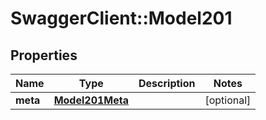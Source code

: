 # SwaggerClient::Model201

## Properties
Name | Type | Description | Notes
------------ | ------------- | ------------- | -------------
**meta** | [**Model201Meta**](Model201Meta.md) |  | [optional] 

